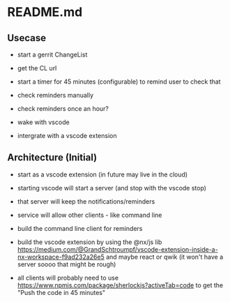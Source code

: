 # README.md

## Usecase

- start a gerrit ChangeList 
- get the CL url
- start a timer for 45 minutes (configurable) to remind user to check that

- check reminders manually
- check reminders once an hour? 

- wake with vscode
- intergrate with a vscode extension

## Architecture (Initial)

- start as a vscode extension (in future may live in the cloud)
- starting vscode will start a server (and stop with the vscode stop)
- that server will keep the notifications/reminders 
- service will allow other clients - like command line 
 - build the command line client for reminders 

 - build the vscode extension by using the @nx/js lib https://medium.com/@GrandSchtroumpf/vscode-extension-inside-a-nx-workspace-f9ad232a26e5 and maybe react or qwik (it won't have a server soooo that might be rough) 
 - all clients will probably need to use https://www.npmjs.com/package/sherlockjs?activeTab=code to get the "Push the code in 45 minutes"
